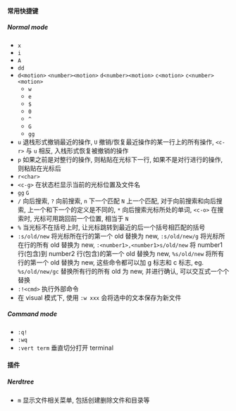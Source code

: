 #### 常用快捷键

##### Normal mode

* `x`
* `i`
* `A`
* `dd`
* `d<motion>` `<number><motion>` `d<number><motion>` `c<motion>` `c<number><motion>`
  * `w`
  * `e`
  * `$`
  * `0`
  * `^`
  * `G`
  * `gg`
* `u` 退栈形式撤销最近的操作, `U` 撤销/恢复最近操作的某一行上的所有操作, `<c-r>` 与 `u` 相反, 入栈形式恢复被撤销的操作
* `p` 如果之前是对整行的操作, 则粘贴在光标下一行, 如果不是对行进行的操作, 则粘贴在光标后
* `r<char>`
* `<c-g>` 在状态栏显示当前的光标位置及文件名
* `gg` `G`
* `/` 向后搜索, `?` 向前搜索, `n` 下一个匹配 `N` 上一个匹配, 对于向前搜索和向后搜索, 上一个和下一个的定义是不同的, `*` 向后搜索光标所处的单词, `<c-o>` 在搜索时, 光标可用跳回前一个位置, 相当于 `N`
* `%` 当光标不在括号上时, 让光标跳转到最近的后一个括号相匹配的括号
* `:s/old/new` 将光标所在行的第一个 old 替换为 new, `:s/old/new/g` 将光标所在行的所有 old 替换为 new, `:<number1>,<number1>s/old/new` 将 number1 行(包含)到 number2 行(包含)的第一个 old 替换为 new, `%s/old/new` 将所有行的第一个 old 替换为 new, 这些命令都可以加 g 标志和 c 标志, eg. `%s/old/new/gc` 替换所有行的所有 old 为 new, 并进行确认, 可以交互式一个个替换
* `:!<cmd>` 执行外部命令
* 在 visual 模式下, 使用 `:w xxx` 会将选中的文本保存为新文件



##### Command mode

* `:q!`
* `:wq`
* `:vert term` 垂直切分打开 terminal



#### 插件

##### Nerdtree

* `m` 显示文件相关菜单, 包括创建删除文件和目录等